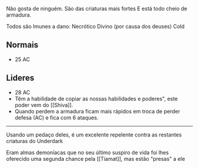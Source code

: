 Não gosta de ninguém.
São das criaturas mais fortes
E está todo cheio de armadura.

Todos são Imunes a dano: 
Necrótico
Divino (por causa dos deuses)
Cold

## Normais 
- 25 AC
## Lideres
- 28 AC
- Têm a habilidade de copiar as nossas habilidades e poderes", este poder vem do [[Shiva]].
- Quando perdem a armadura ficam mais rápidos em troca de perder defesa (AC) e fica com 6 ataques.

---
Usando um pedaço deles, é um excelente repelente contra as restantes criaturas do Underdark

Eram almas demoníacas que no seu último suspiro de vida foi lhes oferecido uma segunda chance pela [[Tiamat]], mas estão "presas" a ele 